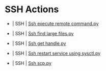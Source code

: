 

 # SSH Actions 

* | SSH | [Ssh execute remote command.py](https://github.com/unskript/Awesome-CloudOps-Automation/tree/master/SSH/legos/ssh_execute_remote_command) 

* | SSH | [Ssh find large files.py](https://github.com/unskript/Awesome-CloudOps-Automation/tree/master/SSH/legos/ssh_find_large_files) 

* | SSH | [Ssh get handle.py](https://github.com/unskript/Awesome-CloudOps-Automation/tree/master/SSH/legos/ssh_get_handle) 

* | SSH | [Ssh restart service using sysctl.py](https://github.com/unskript/Awesome-CloudOps-Automation/tree/master/SSH/legos/ssh_restart_service_using_sysctl) 

* | SSH | [Ssh scp.py](https://github.com/unskript/Awesome-CloudOps-Automation/tree/master/SSH/legos/ssh_scp) 

